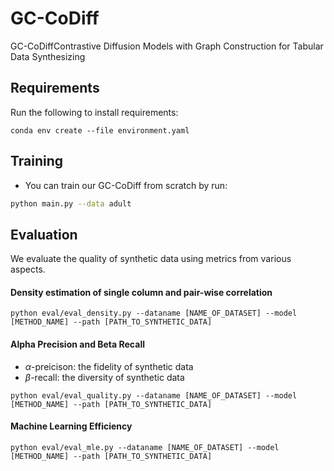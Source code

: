 # GC-CoDiff
GC-CoDiffContrastive Diffusion Models with Graph Construction for Tabular Data Synthesizing
## Requirements
Run the following to install requirements:
```setup
conda env create --file environment.yaml
```
## Training
* You can train our GC-CoDiff from scratch by run:
```bash
python main.py --data adult
```
## Evaluation
We evaluate the quality of synthetic data using metrics from various aspects.

#### Density estimation of single column and pair-wise correlation

```
python eval/eval_density.py --dataname [NAME_OF_DATASET] --model [METHOD_NAME] --path [PATH_TO_SYNTHETIC_DATA]
```


#### Alpha Precision and Beta Recall
- $\alpha$-preicison: the fidelity of synthetic data
- $\beta$-recall: the diversity of synthetic data

```
python eval/eval_quality.py --dataname [NAME_OF_DATASET] --model [METHOD_NAME] --path [PATH_TO_SYNTHETIC_DATA]
```

#### Machine Learning Efficiency

```
python eval/eval_mle.py --dataname [NAME_OF_DATASET] --model [METHOD_NAME] --path [PATH_TO_SYNTHETIC_DATA]
```



